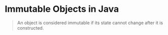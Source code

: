 # Immutable Objects in Java

> An object is considered immutable if its state cannot change after it is constructed.
